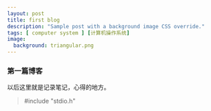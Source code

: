 ```yaml
---
layout: post
title: first blog
description: "Sample post with a background image CSS override."
tags: [ computer system ] [计算机操作系统]
image:
  background: triangular.png
---
```


### 第一篇博客
以后这里就是记录笔记，心得的地方。
> #include "stdio.h"

